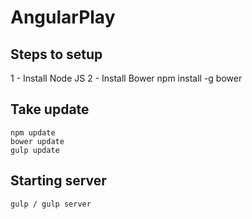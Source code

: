 # AngularPlay

## Steps to setup
1 - Install Node JS
2 - Install Bower
    npm install -g bower
## Take update
    npm update
    bower update
    gulp update

## Starting server
    gulp / gulp server
